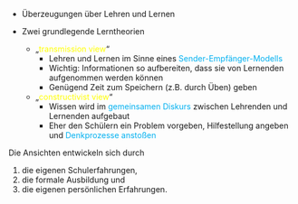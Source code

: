 - Überzeugungen über Lehren und Lernen

- Zwei grundlegende Lerntheorien
	- „<span style="color:rgb(255, 255, 0)">transmission view</span>“
		- Lehren und Lernen im Sinne eines <span style="color:rgb(0, 176, 240)">Sender-Empfänger-Modells</span>
		- Wichtig: Informationen so aufbereiten, dass sie von Lernenden aufgenommen werden können
		- Genügend Zeit zum Speichern (z.B. durch Üben) geben
	- „<span style="color:rgb(255, 255, 0)">constructivist view</span>“
		- Wissen wird im <span style="color:rgb(0, 176, 240)">gemeinsamen Diskurs</span> zwischen Lehrenden und Lernenden aufgebaut
		- Eher den Schülern ein Problem vorgeben, Hilfestellung angeben und <span style="color:rgb(0, 176, 240)">Denkprozesse anstoßen</span> 

Die Ansichten entwickeln sich durch 
1. die eigenen Schulerfahrungen, 
2. die formale Ausbildung und 
3. die eigenen persönlichen Erfahrungen.
